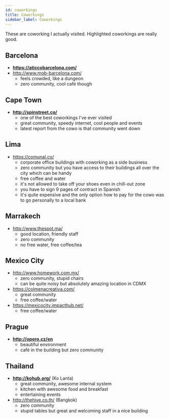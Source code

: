 ```yaml
---
id: coworkings
title: Coworkings
sidebar_label: Coworkings
---
```


These are coworking I actually visited. Highlighted coworkings are really good.

## Barcelona

- **https://aticcobarcelona.com/**
- http://www.mob-barcelona.com/
  - feels crowded, like a dungeon
  - zero community, cool café though

## Cape Town

- **http://spinstreet.co/**
  - one of the best coworkings I've ever visited
  - great community, speedy internet, cool people and events
  - latest report from the cowo is that community went down

## Lima

- https://comunal.co/
  - corporate office buildings with coworking as a side business
  - zero community but you have access to their buildings all over the city which can be handy
  - free coffee and water
  - it's not allowed to take off your shoes even in chill-out zone
  - you have to sign 9 pages of contract in Spanish
  - it's quite expensive and the only option how to pay for the cowo was to go personally to a local bank

## Marrakech

- http://www.thespot.ma/
  - good location, friendly staff
  - zero community
  - no free water, free coffee/tea

## Mexico City

- http://www.homework.com.mx/
  - zero community, stupid chairs
  - can be quite noisy but absolutely amazing location in CDMX
- https://colmenacreativa.com/
  - great community
  - free coffee/water
- https://mexicocity.impacthub.net/
  - free coffee/water

## Prague

- **http://opero.cz/en**
  - beautiful environment
  - café in the building but zero community

## Thailand

- **http://kohub.org/** (Ko Lanta)
  - great community, awesome internal system
  - kitchen with awesome food and breakfast
  - entertaining events
- http://thehive.co.th/ (Bangkok)
  - zero community
  - stupid tables but great and welcoming staff in a nice building
